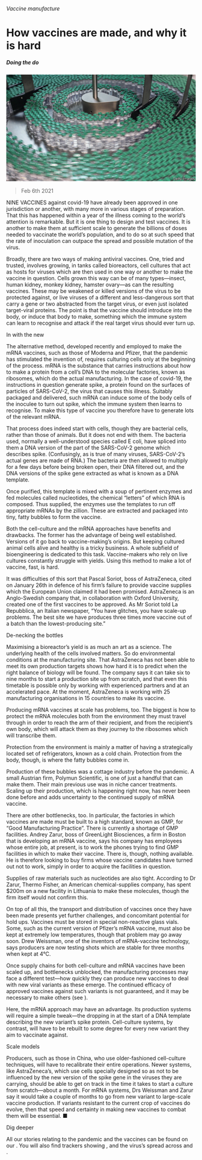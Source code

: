 ###### Vaccine manufacture

# How vaccines are made, and why it is hard 

##### Doing the do 

![image](images/20210206_STP001_0.jpg) 

> Feb 6th 2021 


NINE VACCINES against covid-19 have already been approved in one jurisdiction or another, with many more in various stages of preparation. That this has happened within a year of the illness coming to the world’s attention is remarkable. But it is one thing to design and test vaccines. It is another to make them at sufficient scale to generate the billions of doses needed to vaccinate the world’s population, and to do so at such speed that the rate of inoculation can outpace the spread and possible mutation of the virus.


Broadly, there are two ways of making antiviral vaccines. One, tried and trusted, involves growing, in tanks called bioreactors, cell cultures that act as hosts for viruses which are then used in one way or another to make the vaccine in question. Cells grown this way can be of many types—insect, human kidney, monkey kidney, hamster ovary—as can the resulting vaccines. These may be weakened or killed versions of the virus to be protected against, or live viruses of a different and less-dangerous sort that carry a gene or two abstracted from the target virus, or even just isolated target-viral proteins. The point is that the vaccine should introduce into the body, or induce that body to make, something which the immune system can learn to recognise and attack if the real target virus should ever turn up.


In with the new


The alternative method, developed recently and employed to make the mRNA vaccines, such as those of Moderna and Pfizer, that the pandemic has stimulated the invention of, requires culturing cells only at the beginning of the process. mRNA is the substance that carries instructions about how to make a protein from a cell’s DNA to the molecular factories, known as ribosomes, which do the actual manufacturing. In the case of covid-19, the instructions in question generate spike, a protein found on the surfaces of particles of SARS-CoV-2, the virus that causes this illness. Suitably packaged and delivered, such mRNA can induce some of the body cells of the inoculee to turn out spike, which the immune system then learns to recognise. To make this type of vaccine you therefore have to generate lots of the relevant mRNA.


That process does indeed start with cells, though they are bacterial cells, rather than those of animals. But it does not end with them. The bacteria used, normally a well-understood species called E coli, have spliced into them a DNA version of the part of the SARS-CoV-2 genome which describes spike. (Confusingly, as is true of many viruses, SARS-CoV-2’s actual genes are made of RNA.) The bacteria are then allowed to multiply for a few days before being broken open, their DNA filtered out, and the DNA versions of the spike gene extracted as what is known as a DNA template.


Once purified, this template is mixed with a soup of pertinent enzymes and fed molecules called nucleotides, the chemical “letters” of which RNA is composed. Thus supplied, the enzymes use the templates to run off appropriate mRNAs by the zillion. These are extracted and packaged into tiny, fatty bubbles to form the vaccine.


Both the cell-culture and the mRNA approaches have benefits and drawbacks. The former has the advantage of being well established. Versions of it go back to vaccine-making’s origins. But keeping cultured animal cells alive and healthy is a tricky business. A whole subfield of bioengineering is dedicated to this task. Vaccine-makers who rely on live cultures constantly struggle with yields. Using this method to make a lot of vaccine, fast, is hard.


It was difficulties of this sort that Pascal Soriot, boss of AstraZeneca, cited on January 26th in defence of his firm’s failure to provide vaccine supplies which the European Union claimed it had been promised. AstraZeneca is an Anglo-Swedish company that, in collaboration with Oxford University, created one of the first vaccines to be approved. As Mr Soriot told La Repubblica, an Italian newspaper, “You have glitches, you have scale-up problems. The best site we have produces three times more vaccine out of a batch than the lowest-producing site.”

De-necking the bottles


Maximising a bioreactor’s yield is as much an art as a science. The underlying health of the cells involved matters. So do environmental conditions at the manufacturing site. That AstraZeneca has not been able to meet its own production targets shows how hard it is to predict when the right balance of biology will be found. The company says it can take six to nine months to start a production site up from scratch, and that even this timetable is possible only by working with experienced partners and at an accelerated pace. At the moment, AstraZeneca is working with 25 manufacturing organisations in 15 countries to make its vaccine.


Producing mRNA vaccines at scale has problems, too. The biggest is how to protect the mRNA molecules both from the environment they must travel through in order to reach the arm of their recipient, and from the recipient’s own body, which will attack them as they journey to the ribosomes which will transcribe them.


Protection from the environment is mainly a matter of having a strategically located set of refrigerators, known as a cold chain. Protection from the body, though, is where the fatty bubbles come in.


Production of these bubbles was a cottage industry before the pandemic. A small Austrian firm, Polymun Scientific, is one of just a handful that can make them. Their main previous use was in niche cancer treatments. Scaling up their production, which is happening right now, has never been done before and adds uncertainty to the continued supply of mRNA vaccine.


There are other bottlenecks, too. In particular, the factories in which vaccines are made must be built to a high standard, known as GMP, for “Good Manufacturing Practice”. There is currently a shortage of GMP facilities. Andrey Zarur, boss of GreenLight Biosciences, a firm in Boston that is developing an mRNA vaccine, says his company has employees whose entire job, at present, is to work the phones trying to find GMP facilities in which to make their vaccine. There is, though, nothing available. He is therefore looking to buy firms whose vaccine candidates have turned out not to work, simply in order to acquire the facilities in question.


Supplies of raw materials such as nucleotides are also tight. According to Dr Zarur, Thermo Fisher, an American chemical-supplies company, has spent $200m on a new facility in Lithuania to make these molecules, though the firm itself would not confirm this.


On top of all this, the transport and distribution of vaccines once they have been made presents yet further challenges, and concomitant potential for hold ups. Vaccines must be stored in special non-reactive glass vials. Some, such as the current version of Pfizer’s mRNA vaccine, must also be kept at extremely low temperatures, though that problem may go away soon. Drew Weissman, one of the inventors of mRNA-vaccine technology, says producers are now testing shots which are stable for three months when kept at 4°C.


Once supply chains for both cell-culture and mRNA vaccines have been scaled up, and bottlenecks unblocked, the manufacturing processes may face a different test—how quickly they can produce new vaccines to deal with new viral variants as these emerge. The continued efficacy of approved vaccines against such variants is not guaranteed, and it may be necessary to make others (see ).


Here, the mRNA approach may have an advantage. Its production systems will require a simple tweak—the dropping in at the start of a DNA template describing the new variant’s spike protein. Cell-culture systems, by contrast, will have to be rebuilt to some degree for every new variant they aim to vaccinate against.

Scale models


Producers, such as those in China, who use older-fashioned cell-culture techniques, will have to recalibrate their entire operations. Newer systems, like AstraZeneca’s, which use cells specially designed so as not to be influenced by the new version of the spike gene in the viruses they are carrying, should be able to get on track in the time it takes to start a culture from scratch—about a month. For mRNA systems, Drs Weissman and Zarur say it would take a couple of months to go from new variant to large-scale vaccine production. If variants resistant to the current crop of vaccines do evolve, then that speed and certainty in making new vaccines to combat them will be essential. ■


Dig deeper


All our stories relating to the pandemic and the vaccines can be found on our . You will also find trackers showing ,  and the virus’s spread across  and .

